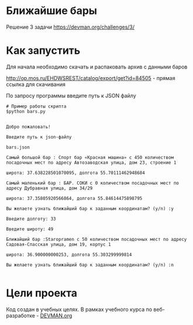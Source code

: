 # Ближайшие бары

Решение 3 задачи https://devman.org/challenges/3/

# Как запустить

Для начала необходимо скачать и распаковать архив с данными баров

http://op.mos.ru/EHDWSREST/catalog/export/get?id=84505 - прямая ссылка для скачивания

По запросу программы введите путь к JSON файлу

```
# Пример работы скрипта
$python bars.py


Добро пожаловать!

Введите путь к json-файлу

bars.json

Самый большой бар : Спорт бар «Красная машина» с 450 количеством посадочных мест по адресу Автозаводская улица, дом 23, строение 1

широта: 37.638228501070095, долгота 55.70111462948684

Самый маленький бар : БАР. СОКИ с 0 количеством посадочных мест по адресу Дубравная улица, дом 34/29

широта: 37.35805920566864, долгота 55.84614475898795

Вы желаете узнать ближайший бар к заданным координатам? (y/n) :y

Введите долготу: 33

Введите широту: 49

Ближайший бар :Staropramen с 50 количеством посадочных мест по адресу Садовая-Спасская улица, дом 19, корпус 1

широта: 36.900000000253, долгота 55.303299999814

Вы желаете узнать ближайший бар к заданным координатам? (y/n) :n


```

# Цели проекта

Код создан в учебных целях. В рамках учебного курса по веб-разработке - [DEVMAN.org](https://devman.org)
